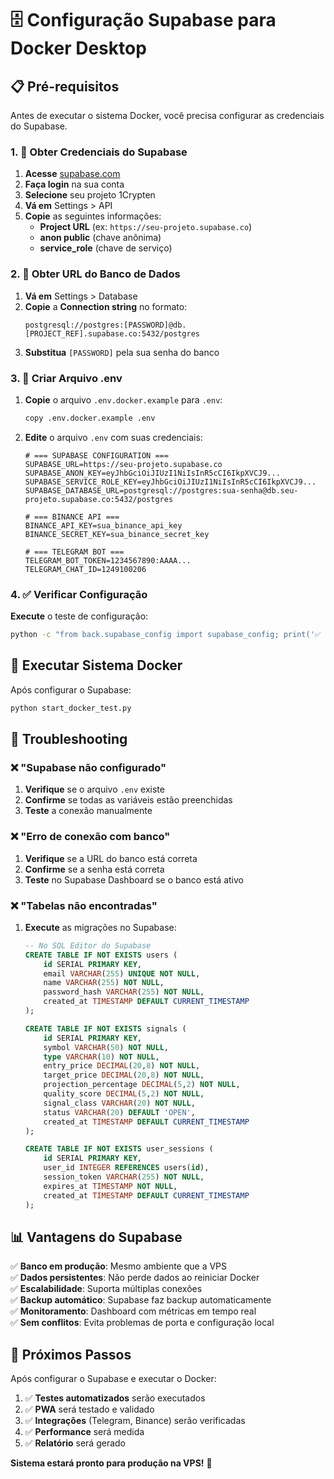 # 🗄️ Configuração Supabase para Docker Desktop

## 📋 Pré-requisitos

Antes de executar o sistema Docker, você precisa configurar as credenciais do Supabase.

### 1. 🔑 Obter Credenciais do Supabase

1. **Acesse** [supabase.com](https://supabase.com)
2. **Faça login** na sua conta
3. **Selecione** seu projeto 1Crypten
4. **Vá em** Settings > API
5. **Copie** as seguintes informações:
   - **Project URL** (ex: `https://seu-projeto.supabase.co`)
   - **anon public** (chave anônima)
   - **service_role** (chave de serviço)

### 2. 🔗 Obter URL do Banco de Dados

1. **Vá em** Settings > Database
2. **Copie** a **Connection string** no formato:
   ```
   postgresql://postgres:[PASSWORD]@db.[PROJECT_REF].supabase.co:5432/postgres
   ```
3. **Substitua** `[PASSWORD]` pela sua senha do banco

### 3. 📝 Criar Arquivo .env

1. **Copie** o arquivo `.env.docker.example` para `.env`:
   ```bash
   copy .env.docker.example .env
   ```

2. **Edite** o arquivo `.env` com suas credenciais:
   ```env
   # === SUPABASE CONFIGURATION ===
   SUPABASE_URL=https://seu-projeto.supabase.co
   SUPABASE_ANON_KEY=eyJhbGciOiJIUzI1NiIsInR5cCI6IkpXVCJ9...
   SUPABASE_SERVICE_ROLE_KEY=eyJhbGciOiJIUzI1NiIsInR5cCI6IkpXVCJ9...
   SUPABASE_DATABASE_URL=postgresql://postgres:sua-senha@db.seu-projeto.supabase.co:5432/postgres
   
   # === BINANCE API ===
   BINANCE_API_KEY=sua_binance_api_key
   BINANCE_SECRET_KEY=sua_binance_secret_key
   
   # === TELEGRAM BOT ===
   TELEGRAM_BOT_TOKEN=1234567890:AAAA...
   TELEGRAM_CHAT_ID=1249100206
   ```

### 4. ✅ Verificar Configuração

**Execute** o teste de configuração:
```bash
python -c "from back.supabase_config import supabase_config; print('✅ Supabase configurado!' if supabase_config.is_configured else '❌ Configuração incompleta')"
```

## 🚀 Executar Sistema Docker

Após configurar o Supabase:

```bash
python start_docker_test.py
```

## 🔧 Troubleshooting

### ❌ "Supabase não configurado"

1. **Verifique** se o arquivo `.env` existe
2. **Confirme** se todas as variáveis estão preenchidas
3. **Teste** a conexão manualmente

### ❌ "Erro de conexão com banco"

1. **Verifique** se a URL do banco está correta
2. **Confirme** se a senha está correta
3. **Teste** no Supabase Dashboard se o banco está ativo

### ❌ "Tabelas não encontradas"

1. **Execute** as migrações no Supabase:
   ```sql
   -- No SQL Editor do Supabase
   CREATE TABLE IF NOT EXISTS users (
       id SERIAL PRIMARY KEY,
       email VARCHAR(255) UNIQUE NOT NULL,
       name VARCHAR(255) NOT NULL,
       password_hash VARCHAR(255) NOT NULL,
       created_at TIMESTAMP DEFAULT CURRENT_TIMESTAMP
   );
   
   CREATE TABLE IF NOT EXISTS signals (
       id SERIAL PRIMARY KEY,
       symbol VARCHAR(50) NOT NULL,
       type VARCHAR(10) NOT NULL,
       entry_price DECIMAL(20,8) NOT NULL,
       target_price DECIMAL(20,8) NOT NULL,
       projection_percentage DECIMAL(5,2) NOT NULL,
       quality_score DECIMAL(5,2) NOT NULL,
       signal_class VARCHAR(20) NOT NULL,
       status VARCHAR(20) DEFAULT 'OPEN',
       created_at TIMESTAMP DEFAULT CURRENT_TIMESTAMP
   );
   
   CREATE TABLE IF NOT EXISTS user_sessions (
       id SERIAL PRIMARY KEY,
       user_id INTEGER REFERENCES users(id),
       session_token VARCHAR(255) NOT NULL,
       expires_at TIMESTAMP NOT NULL,
       created_at TIMESTAMP DEFAULT CURRENT_TIMESTAMP
   );
   ```

## 📊 Vantagens do Supabase

✅ **Banco em produção**: Mesmo ambiente que a VPS  
✅ **Dados persistentes**: Não perde dados ao reiniciar Docker  
✅ **Escalabilidade**: Suporta múltiplas conexões  
✅ **Backup automático**: Supabase faz backup automaticamente  
✅ **Monitoramento**: Dashboard com métricas em tempo real  
✅ **Sem conflitos**: Evita problemas de porta e configuração local  

## 🎯 Próximos Passos

Após configurar o Supabase e executar o Docker:

1. ✅ **Testes automatizados** serão executados
2. ✅ **PWA** será testado e validado
3. ✅ **Integrações** (Telegram, Binance) serão verificadas
4. ✅ **Performance** será medida
5. ✅ **Relatório** será gerado

**Sistema estará pronto para produção na VPS!** 🚀